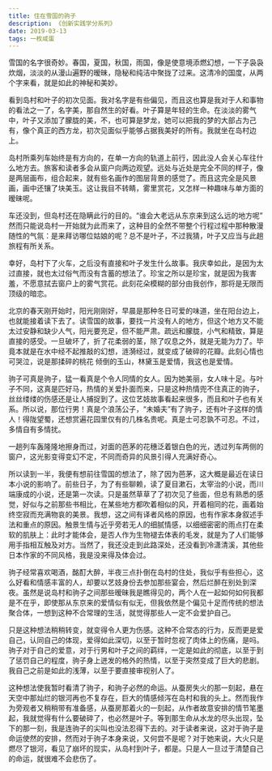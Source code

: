 ```yaml
---
title: 住在雪国的驹子
description: 《创新实践学分系列》
date: 2019-03-13
tags: 一枚咸蛋
---
```


雪国的名字很奇妙。春国，夏国，秋国，雨国，像是使意境添燃幻想，一下子袅袅炊烟，淡淡的从漫山遍野的暧昧，隐秘和纯洁中聚拢了过来。这清冷的国度，从两个字来看，就是如此的神秘和美妙。

看到岛村和叶子的初次见面。我对名字是有些偏见，而且这也算是我对于人和事物的看法之一了，名字美，那自然生的好看。叶子算是年轻的生命。在淡淡的雾气中，叶子又添加了朦胧的美，不，也可算是梦龙，她可以把我的梦的大部占为己有，像个真正的西方龙，初次见面似乎能够占据我美好的所有。我就坐在岛村边上。

岛村所乘列车始终是有方向的，在单一方向的轨道上前行，因此没人会关心车往什么地方去。旅客和读者多会从窗户向两边观望。远处与近处是完全不同的样子，像是两层画布，组合起来，就有些名画作的图层背景的感觉了。而且这完全是风景画，画中还镶了块美玉。这让我目不转睛，雾里赏花，又怎样一种趣味与单方面的暧昧呢。

车还没到，但岛村还在隐瞒此行的目的。“谁会大老远从东京来到这么远的地方呢” 然而只能说岛村一开始就为此而来了，这种目的全然不带整个行程过程中那种散漫随性的气氛：是来拜访哪位姑娘的呢？总不是叶子，不过我猜，叶子又应当与此趟旅程有所关系。

幸好，岛村下了火车，之后没有直接和叶子发生什么故事。我庆幸如此，是因为太过直接，就也太过俗气而没有含蓄的想法了。珍宝之所以是珍宝，就是因为我害羞，不愿意拭去窗户上的雾气赏花。此刻花朵模糊的部分由我创作，那将是无限而顶级的暗恋。

北京的春天刚开始时，阳光刚刚好，早晨是那种冬日可爱的味道，坐在阳台边上，也就能接着读下去了。读雪国的故事，要找一片没有人的地方，但这个地方又不能太过安静和缺少人气，阳光要充足，但不能严肃。疏远和朦胧，小气和精致，算是直接的感受。一旦破坏了，折了花柔弱的茎，除了叹息之外，就是无能为力了。毕竟本就是在水中经不起推敲的幻想，涟漪经过，就变成了破碎的花瓣。此刻心情也可哭泣，说是那揉碎的桃花 倾倒的玉山，林黛玉是爱情，我这也是爱情。

驹子可真是驹子，猛一看真是个令人同情的女人。因为她美丽，女人味十足。与叶子不同，这真是匹好马，热情的关爱扑面而来，只是这种热情兜不住真正的驹子，丝丝缕缕的伤感还是让人捕捉到了。这位艺妓故事看起来很多，而且和叶子也有关系。所以说，那位行男！真是个浪荡公子，“未婚夫”有了驹子，还有叶子这样的情人！得陇望蜀，还想赏遍花园里仅有的几株名贵呢。真是士可忍孰不可忍。不过，多情自有多情扰。

一趟列车轰隆隆地擦身而过，对面的芭茅的花穗泛着银白色的光，透过列车两侧的窗户，这光影变得变幻不定，不同而奇异的风景引得人充满好奇心。

所以读到一半，我便有想前往雪国的想法了，除了因为芭茅，这大概是最近在读日本小说的影响了。前些日子，为了有些聊赖，读了夏目漱石，太宰治的小说，而川端康成的小说，还是第一次读。只是虽然草草了了初次见了些面，但总有熟悉的感觉，好似与之前那些书相比，在某些地方都吹着相似的风，开着相同的花，画着始终空寂而充满物哀的美景。我想，这之间有译者风格的原因，也有作家本身叙述手法和重点的原因。触景生情与近乎旁若无人的细腻情感，以细细密密的雨点打在柔软的肌肤上：此时才能体会，是否人作为生物褪去体表的毛发，就是为了人们能够用手指相互触及对方。当然了，我还没走到此路深处，还没看到冷潇清溪，其他些日本作家的不同风格，我是没来得及体会过。

驹子经常喜欢喝酒，酩酊大醉，半夜三点扑倒在岛村的住处，我似乎有些担心，这么好看和情感丰富的人，却要以艺妓身份去参加那些宴会，然后烂醉在别处到深夜。虽然是说岛村和驹子之间那些暧昧我是瞧得见的，两个人在一起如何如何我都是不在乎，即使那从东京来的爱情似有似无，但我依然是个偏见十足而传统的想法聚合体，一想到这种不合常理的生活，就觉得那些人一定不会爱护自己。

只是这种想法稍稍转变，就变得令人更为伤感。这种不合常态的行为，反而更是爱自己，认同自己的体现，爱得如此深切，以至于暂时忽视了肉体上的伤痛，是吗。驹子对于自己的爱意，对于行男和叶子之间的羁绊，一定是如此的彻底，以至于到了惩罚自己的程度，驹子身上迸发的格外的热情，以至于突然变成了巨大的悲剧。我自己之前是如此的浅薄，以至于要直接审视别人了。

这种想法使我暂时看清了驹子，和驹子必然的命运。从蚕房失火的那一刻起，悬在天空中那灿烂的银河再也不复存在，巨大的情感倾泻在岛村和我的头上。然而我作为旁观者又稍稍带有准备感，从蚕房那着火的一刻起，从作者故意安排的情节笔墨起，我就觉得有什么要破碎了，也必然是叶子。等到那生命从水龙的尽头出现，坠下的那一刻，我是连驹子的尖叫也没法忍得下去的。对于读者来说，这对于驹子是命运使然的安排，然而对于驹子本身来说，又何尝不是呢？对于她来说，大火只是燃尽了银河，看见了崩坏的现实，从岛村到叶子，都是。只是人一旦过于清楚自己的命运，就很难不会悲伤了。